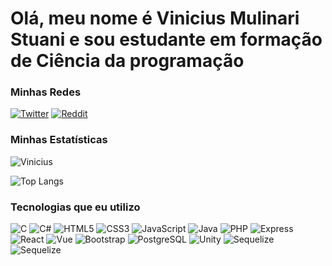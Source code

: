# Olá, meu nome é Vinicius Mulinari Stuani e sou estudante em formação de Ciência da programação

### Minhas Redes
[![Twitter](https://img.shields.io/badge/Twitter-1DA1F2?style=for-the-badge&logo=twitter&logoColor=white)](https://twitter.com/@Vini_stu)
[![Reddit](https://img.shields.io/badge/Reddit-FF4500?style=for-the-badge&logo=reddit&logoColor=white)](https://reddit.com/u/soulja_boy87)

### Minhas Estatísticas

![Vinicius](https://github-readme-stats.vercel.app/api?username=kishi011&show_icons=true&theme=radical)

![Top Langs](https://github-readme-stats.vercel.app/api/top-langs/?username=kishi011&layout=compact)

### Tecnologias que eu utilizo

![C](https://img.shields.io/badge/C-00599C?style=for-the-badge&logo=c&logoColor=white)
![C#](https://img.shields.io/badge/C%23-239120?style=for-the-badge&logo=c-sharp&logoColor=white)
![HTML5](https://img.shields.io/badge/HTML5-E34F26?style=for-the-badge&logo=html5&logoColor=white)
![CSS3](https://img.shields.io/badge/CSS3-1572B6?style=for-the-badge&logo=css3&logoColor=white)
![JavaScript](https://img.shields.io/badge/JavaScript-323330?style=for-the-badge&logo=javascript&logoColor=F7DF1E)
![Java](https://img.shields.io/badge/Java-ED8B00?style=for-the-badge&logo=openjdk&logoColor=white)
![PHP](https://img.shields.io/badge/PHP-777BB4?style=for-the-badge&logo=php&logoColor=white)
![Express](https://img.shields.io/badge/Express.js-404D59?style=for-the-badge)
![React](https://img.shields.io/badge/React-20232A?style=for-the-badge&logo=react&logoColor=61DAFB)
![Vue](https://img.shields.io/badge/Vue.js-35495E?style=for-the-badge&logo=vue.js&logoColor=4FC08D)
![Bootstrap](https://img.shields.io/badge/Bootstrap-563D7C?style=for-the-badge&logo=bootstrap&logoColor=white)
![PostgreSQL](https://img.shields.io/badge/PostgreSQL-316192?style=for-the-badge&logo=postgresql&logoColor=white)
![Unity](https://img.shields.io/badge/Unity-100000?style=for-the-badge&logo=unity&logoColor=white)
![Sequelize](https://img.shields.io/badge/sequelize-323330?style=for-the-badge&logo=sequelize&logoColor=blue)
![Sequelize](https://img.shields.io/badge/MySQL-00000F?style=for-the-badge&logo=mysql&logoColor=white)
